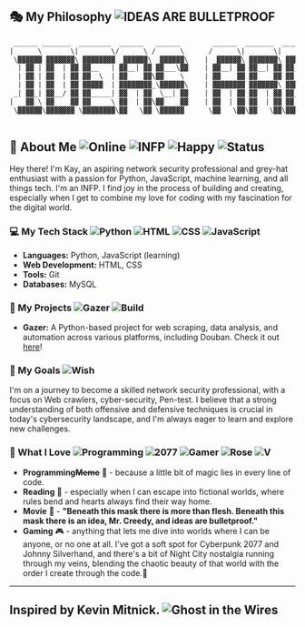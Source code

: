 ## 🎭 My Philosophy ![IDEAS ARE BULLETPROOF](https://img.shields.io/badge/IDEAS-BULLETPROOF-rgb(159,36,35))

```txt
 ______ _______  ________  ______   ______        ______  _______  ________      _______  __    __ __       __       ________ ________ _______  _______   ______   ______  ________ 
|      \       \|        \/      \ /      \      /      \|       \|        \    |       \|  \  |  \  \     |  \     |        \        \       \|       \ /      \ /      \|        \
 \▓▓▓▓▓▓ ▓▓▓▓▓▓▓\ ▓▓▓▓▓▓▓▓  ▓▓▓▓▓▓\  ▓▓▓▓▓▓\    |  ▓▓▓▓▓▓\ ▓▓▓▓▓▓▓\ ▓▓▓▓▓▓▓▓    | ▓▓▓▓▓▓▓\ ▓▓  | ▓▓ ▓▓     | ▓▓     | ▓▓▓▓▓▓▓▓\▓▓▓▓▓▓▓▓ ▓▓▓▓▓▓▓\ ▓▓▓▓▓▓▓\  ▓▓▓▓▓▓\  ▓▓▓▓▓▓\ ▓▓▓▓▓▓▓▓
  | ▓▓ | ▓▓  | ▓▓ ▓▓__   | ▓▓__| ▓▓ ▓▓___\▓▓    | ▓▓__| ▓▓ ▓▓__| ▓▓ ▓▓__        | ▓▓__/ ▓▓ ▓▓  | ▓▓ ▓▓     | ▓▓     | ▓▓__      | ▓▓  | ▓▓__/ ▓▓ ▓▓__| ▓▓ ▓▓  | ▓▓ ▓▓  | ▓▓ ▓▓__    
  | ▓▓ | ▓▓  | ▓▓ ▓▓  \  | ▓▓    ▓▓\▓▓    \     | ▓▓    ▓▓ ▓▓    ▓▓ ▓▓  \       | ▓▓    ▓▓ ▓▓  | ▓▓ ▓▓     | ▓▓     | ▓▓  \     | ▓▓  | ▓▓    ▓▓ ▓▓    ▓▓ ▓▓  | ▓▓ ▓▓  | ▓▓ ▓▓  \   
  | ▓▓ | ▓▓  | ▓▓ ▓▓▓▓▓  | ▓▓▓▓▓▓▓▓_\▓▓▓▓▓▓\    | ▓▓▓▓▓▓▓▓ ▓▓▓▓▓▓▓\ ▓▓▓▓▓       | ▓▓▓▓▓▓▓\ ▓▓  | ▓▓ ▓▓     | ▓▓     | ▓▓▓▓▓     | ▓▓  | ▓▓▓▓▓▓▓| ▓▓▓▓▓▓▓\ ▓▓  | ▓▓ ▓▓  | ▓▓ ▓▓▓▓▓   
 _| ▓▓_| ▓▓__/ ▓▓ ▓▓_____| ▓▓  | ▓▓  \__| ▓▓    | ▓▓  | ▓▓ ▓▓  | ▓▓ ▓▓_____     | ▓▓__/ ▓▓ ▓▓__/ ▓▓ ▓▓_____| ▓▓_____| ▓▓_____   | ▓▓  | ▓▓     | ▓▓  | ▓▓ ▓▓__/ ▓▓ ▓▓__/ ▓▓ ▓▓      
|   ▓▓ \ ▓▓    ▓▓ ▓▓     \ ▓▓  | ▓▓\▓▓    ▓▓    | ▓▓  | ▓▓ ▓▓  | ▓▓ ▓▓     \    | ▓▓    ▓▓\▓▓    ▓▓ ▓▓     \ ▓▓     \ ▓▓     \  | ▓▓  | ▓▓     | ▓▓  | ▓▓\▓▓    ▓▓\▓▓    ▓▓ ▓▓      
 \▓▓▓▓▓▓\▓▓▓▓▓▓▓ \▓▓▓▓▓▓▓▓\▓▓   \▓▓ \▓▓▓▓▓▓      \▓▓   \▓▓\▓▓   \▓▓\▓▓▓▓▓▓▓▓     \▓▓▓▓▓▓▓  \▓▓▓▓▓▓ \▓▓▓▓▓▓▓▓\▓▓▓▓▓▓▓▓\▓▓▓▓▓▓▓▓   \▓▓   \▓▓      \▓▓   \▓▓ \▓▓▓▓▓▓  \▓▓▓▓▓▓ \▓▓      
                                                        
```

## 👋 About Me  ![Online](https://img.shields.io/badge/🟢-Online-rgb(70,201,19)) ![INFP](https://img.shields.io/badge/INFP-Power-rgb(45,75,227)) ![Happy](https://img.shields.io/badge/Mood-Happy-pink) ![Status](https://img.shields.io/badge/Status-Coding-blueviolet)

Hey there! I'm Kay, an aspiring network security professional and grey-hat enthusiast with a passion for Python, JavaScript, machine learning, and all things tech. I'm an INFP. I find joy in the process of building and creating, especially when I get to combine my love for coding with my fascination for the digital world.

### 💻 My Tech Stack ![Python](https://img.shields.io/badge/Python-rgb(54,110,170)) ![HTML](https://img.shields.io/badge/HTML-rgb(221,78,39)) ![CSS](https://img.shields.io/badge/CSS-rgb(38,76,222)) ![JavaScript](https://img.shields.io/badge/JavaScript-rgb(240,217,30))

*   **Languages:** Python, JavaScript (learning)
*   **Web Development:** HTML, CSS
*   **Tools:** Git
*   **Databases:** MySQL

### 🚀 My Projects ![Gazer](https://img.shields.io/badge/Gazer-v1.0-brightgreen) ![Build](https://img.shields.io/badge/Build-Passing-green)

*   **Gazer:** A Python-based project for web scraping, data analysis, and automation across various platforms, including Douban. Check it out [here](https://github.com/kay-a11y/Gazer)!

### 🌟 My Goals ![Wish](https://img.shields.io/badge/May%20the-Code%20be%20with%20you-black)

I'm on a journey to become a skilled network security professional, with a focus on Web crawlers, cyber-security, Pen-test. I believe that a strong understanding of both offensive and defensive techniques is crucial in today's cybersecurity landscape, and I'm always eager to learn and explore new challenges.

### 💖 What I Love ![Programming](https://img.shields.io/badge/Keep-Coding-blue) ![2077](https://img.shields.io/badge/Cyberpunk-2077-rgb(253,252,11)) ![Gamer](https://img.shields.io/badge/Girl-Gamer-ff69b4) ![Rose](https://img.shields.io/badge/Scarlet-Carson-rgb(159,36,35)) ![V](https://img.shields.io/badge/Digital-V-black)

* **Programming~~Meme~~** 🤖 - because a little bit of magic lies in every line of code.
* **Reading** 📖 - especially when I can escape into fictional worlds, where rules bend and hearts always find their way home.
* **Movie** 🎥 - **"Beneath this mask there is more than flesh. Beneath this mask there is an idea, Mr. Creedy, and ideas are bulletproof."**
* **Gaming** 🎮 - anything that lets me dive into worlds where I can be anyone, or no one at all. I've got a soft spot for Cyberpunk 2077 and Johnny Silverhand, and there's a bit of Night City nostalgia running through my veins, blending the chaotic beauty of that world with the order I create through the code.👾

---

## Inspired by Kevin Mitnick. ![Ghost in the Wires](https://img.shields.io/badge/Ghost-in%20the%20Wires-rgb(162,204,119))